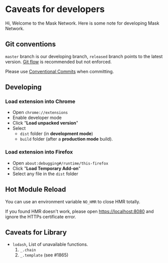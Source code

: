 # Caveats for developers

Hi, Welcome to the Mask Network. Here is some note for developing Mask Network.

## Git conventions

`master` branch is our developing branch, `released` branch points to the latest version. [Git flow](https://github.com/nvie/gitflow) is recommended but not enforced.

Please use [Conventional Commits](https://www.conventionalcommits.org) when committing.

## Developing

### Load extension into Chrome

- Open `chrome://extensions`
- Enable developer mode
- Click "**Load unpacked version**"
- Select
  - `dist` folder (in **development mode**)
  - `build` folder (after a **production mode** build).

### Load extension into Firefox

- Open `about:debugging#/runtime/this-firefox`
- Click "**Load Temporary Add-on**"
- Select any file in the `dist` folder

## Hot Module Reload

You can use an environment variable `NO_HMR` to close HMR totally.

If you found HMR doesn't work, please open <https://localhost:8080> and ignore the HTTPs certificate error.

## Caveats for Library

- `lodash`, List of unavailable functions.
  1. `_.chain`
  2. `_.template` (see #1865)
